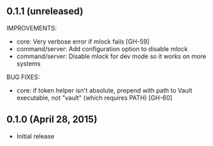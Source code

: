 ## 0.1.1 (unreleased)

IMPROVEMENTS:

  * core: Very verbose error if mlock fails [GH-59]
  * command/server: Add configuration option to disable mlock
  * command/server: Disable mlock for dev mode so it works on more systems

BUG FIXES:

  * core: if token helper isn't absolute, prepend with path to Vault
      executable, not "vault" (which requires PATH) [GH-60]

## 0.1.0 (April 28, 2015)

  * Initial release
